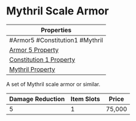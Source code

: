 # Mythril Scale Armor

| Properties                                                               |
| ------------------------------------------------------------------------ |
| #Armor5 #Constitution1 #Mythril                                          |
| [Armor 5 Property](../Armor%20Properties/Armor%20X%20Property.md)               |
| [Constitution 1 Property](../Armor%20Properties/Constitution%20X%20Property.md) |
| [Mythril Property](../../../Material%20Properties/Mythril%20Property.md)      |
A set of Mythril scale armor or similar.

| Damage Reduction | Item Slots | Price  |
| ---------------- | ---------- | ------ |
| 5                | 1          | 75,000 |
